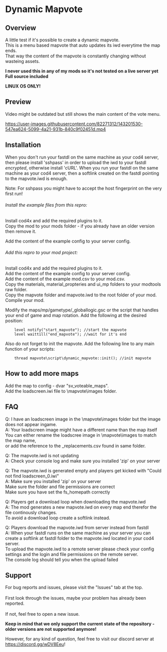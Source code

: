 # Dynamic Mapvote

## Overview

A little test if it's possible to create a dynamic mapvote.<br/>
This is a menu based mapvote that auto updates its iwd everytime the map ends.<br/>
That way the content of the mapvote is constantly changing without wasteing assets.<br/>

**I never used this in any of my mods so it's not tested on a live server yet**<br/>
**Full source included**<br/>

**LINUX OS ONLY!**<br/>

## Preview
Video might be outdated but still shows the main content of the vote menu.

https://user-images.githubusercontent.com/82271312/143201530-547ea624-5099-4a21-931b-840c9f02451d.mp4

## Installation

When you don't run your fastdl on the same machine as your cod4 server, then please install 'sshpass' in order to upload the iwd to your fastdl *encrypted*, otherwise install 'cURL'.
When you run your fastdl on the same machine as your cod4 server, then a softlink created on the fastdl pointing to the mapvote.iwd is enough.

Note: For sshpass you might have to accept the host fingerprint on the very first run!

###### Install the example files from this repro:
Install cod4x and add the required plugins to it.<br/>
Copy the mod to your mods folder - if you already have an older version then remove it.<br/>

Add the content of the example config to your server config.<br/>

###### Add this repro to your mod project:
Install cod4x and add the required plugins to it.<br/>
Add the content of the example config to your server config.<br/>
Add the content of the example mod.csv to your mod.csv.<br/>
Copy the materials, material_propteries and ui_mp folders to your modtools raw folder.<br/>
Copy the mapvote folder and mapvote.iwd to the root folder of your mod.
Compile your mod.

Modify the maps/mp/gametype/_globallogic.gsc or the script that handles your end of game and map rotation.
Add the following at the desired position:
```
	level notify("start_mapvote"); //start the mapvote
	level waittill("end_mapvote"); //wait for it's end
```

Also do not forget to init the mapvote.
Add the following line to any main function of your scripts:
```
	thread mapvote\script\dynamic_mapvote::init(); //init mapvote
```

## How to add more maps

Add the map to config - dvar "sv_voteable_maps".<br/>
Add the loadscreen.iwi file to \mapvote\images folder.<br/>

## FAQ

Q: I have an loadscreen image in the \mapvote\images folder but the image does not appear ingame.<br/>
A: Your loadscreen image might have a different name than the map itself<br/>
   You can either rename the loadscree image in \mapvote\images to match the map name,<br/>
   or add the reference to the _replacements.csv found in same folder.<br/>
 
Q: The mapvote.iwd is not updating<br/>
A: Check your console log and make sure you installed 'zip' on your server<br/>

Q: The mapvote.iwd is generated empty and players get kicked with "Could not find loadscreen_0.iwi"<br/>
A: Make sure you installed 'zip' on your server<br/>
   Make sure the folder and file permissions are correct<br/>
   Make sure you have set the fs_homepath correctly<br/>

Q: Players get a download loop when downloading the mapvote.iwd<br/>
A: The mod generates a new mapvote.iwd on every map end therefor the file continously changes.<br/>
   To avoid a download loop create a softlink instead.<br/>

Q: Players download the mapvote.iwd from server instead from fastdl<br/>
A: When your fastdl runs on the same machine as your server you can create a softlink at fastdl folder to the mapvote.iwd located in your cod4 server.<br/>
   To upload the mapvote.iwd to a remote server please check your config settings and the login and file permissions on the remote server.<br/>
   The console log should tell you when the upload failed<br/>

## Support
For bug reports and issues, please visit the "Issues" tab at the top.<br><br/>
First look through the issues, maybe your problem has already been reported.<br><br/>
If not, feel free to open a new issue.<br/>

**Keep in mind that we only support the current state of the repository - older versions are not supported anymore!**

However, for any kind of question, feel free to visit our discord server at https://discord.gg/wDV8Eeu!
